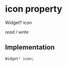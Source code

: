 


# icon property







Widget? icon
  
_<span class="feature">read / write</span>_






## Implementation

```dart
Widget? icon;
```







